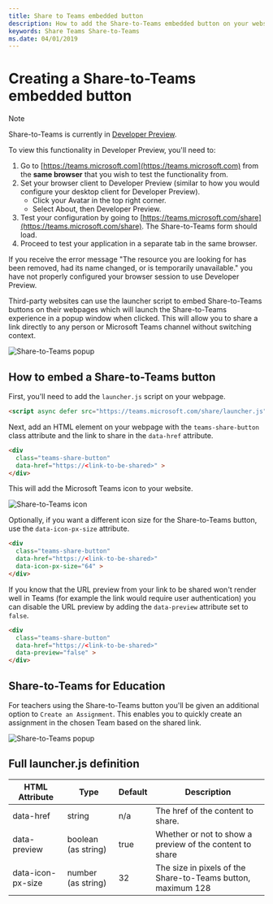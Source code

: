 ```yaml
---
title: Share to Teams embedded button
description: How to add the Share-to-Teams embedded button on your website
keywords: Share Teams Share-to-Teams
ms.date: 04/01/2019
---
```

# Creating a Share-to-Teams embedded button

>[!NOTE]
>Share-to-Teams is currently in [Developer Preview](~/resources/dev-preview/developer-preview-intro.md). 
>
>To view this functionality in Developer Preview, you'll need to:
>
>1. Go to [https://teams.microsoft.com](https://teams.microsoft.com) from the **same browser** that you wish to test the functionality from.
>1. Set your browser client to Developer Preview (similar to how you would configure your desktop client for Developer Preview).
>    * Click your Avatar in the top right corner.
>    * Select About, then Developer Preview.
>1. Test your configuration by going to [https://teams.microsoft.com/share](https://teams.microsoft.com/share). The Share-to-Teams form should load.
>1. Proceed to test your application in a separate tab in the same browser.
>
>If you receive the error message "The resource you are looking for has been removed, had its name changed, or is temporarily unavailable." you have not properly configured your browser session to use Developer Preview.

Third-party websites can use the launcher script to embed Share-to-Teams buttons on their webpages which will launch the Share-to-Teams experience in a popup window when clicked. This will allow you to share a link directly to any person or Microsoft Teams channel without switching context.

![Share-to-Teams popup](~/assets/images/share-to-teams-popup.png)

## How to embed a Share-to-Teams button

First, you'll need to add the `launcher.js` script on your webpage.

```html
<script async defer src="https://teams.microsoft.com/share/launcher.js" ></script>
```

Next, add an HTML element on your webpage with the `teams-share-button` class attribute and the link to share in the `data-href` attribute.

```html
<div
  class="teams-share-button"
  data-href="https://<link-to-be-shared>" >
</div>
```

This will add the Microsoft Teams icon to your website.

![Share-to-Teams icon](~/assets/images/share-to-teams-icon.png)

Optionally, if you want a different icon size for the Share-to-Teams button, use the `data-icon-px-size` attribute.

```html
<div
  class="teams-share-button"
  data-href="https://<link-to-be-shared>"
  data-icon-px-size="64" >
</div>
```

If you know that the URL preview from your link to be shared won't render well in Teams (for example the link would require user authentication) you can disable the URL preview by adding the `data-preview` attribute set to `false`.

```html
<div
  class="teams-share-button"
  data-href="https://<link-to-be-shared>"
  data-preview="false" >
</div>
```

## Share-to-Teams for Education

For teachers using the Share-to-Teams button you'll be given an additional option to `Create an Assignment`. This enables you to quickly create an assignment in the chosen Team based on the shared link.

![Share-to-Teams popup](~/assets/images/share-to-teams-popup-edu.png)

## Full launcher.js definition

|HTML Attribute|Type|Default|Description|
|---------|---------|---------|---------|
|data-href|string|n/a|The href of the content to share.|
|data-preview|boolean (as string)|true|Whether or not to show a preview of the content to share|
|data-icon-px-size|number (as string)|32|The size in pixels of the Share-to-Teams button, maximum 128|
